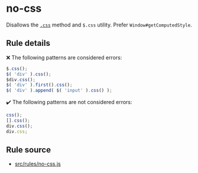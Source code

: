 # no-css

Disallows the [`.css`](https://api.jquery.com/css/) method and `$.css` utility. Prefer `Window#getComputedStyle`.

## Rule details

❌ The following patterns are considered errors:
```js
$.css();
$( 'div' ).css();
$div.css();
$( 'div' ).first().css();
$( 'div' ).append( $( 'input' ).css() );
```

✔️ The following patterns are not considered errors:
```js
css();
[].css();
div.css();
div.css;
```
## Rule source

* [src/rules/no-css.js](/src/rules/no-css.js)
